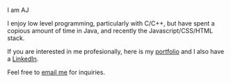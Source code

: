 I am AJ

I enjoy low level programming, particularly with C/C++, but have spent a copious amount of time in Java, and recently the Javascript/CSS/HTML stack.

If you are interested in me profesionally, here is my [portfolio](https://segedi-uw.github.io/) and I also have a [LinkedIn](https://www.linkedin.com/in/anthony-segedi-5a6036142?lipi=urn%3Ali%3Apage%3Ad_flagship3_profile_view_base_contact_details%3BB4JT1nwARLi4o6CYjiD8hQ%3D%3D).

Feel free to [email me](mailto:aj.segedi@gmail.com) for inquiries.

<!---
segedi-UW/segedi-UW is a ✨ special ✨ repository because its `README.md` (this file) appears on your GitHub profile.
You can click the Preview link to take a look at your changes.
--->
